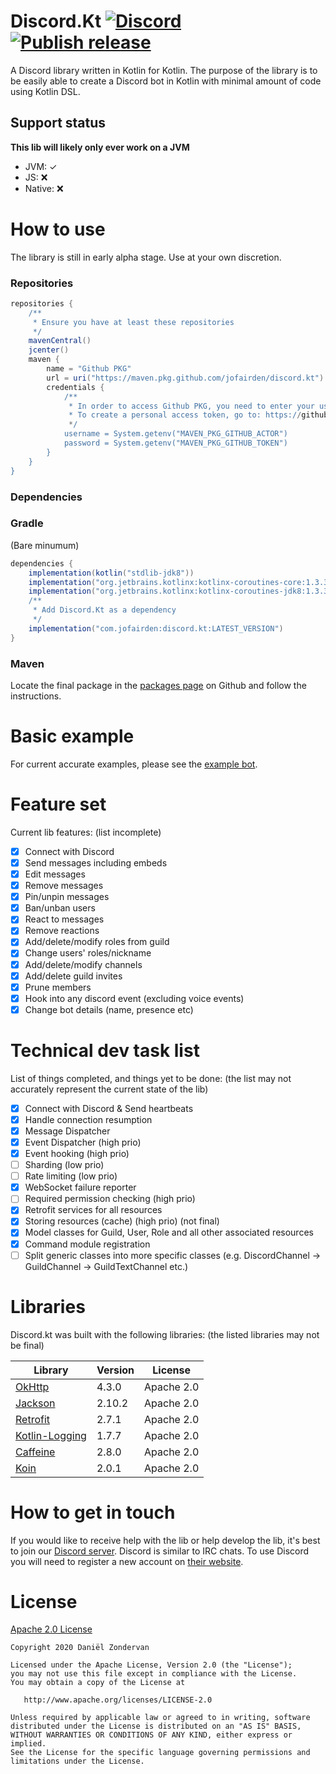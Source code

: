 # Discord.Kt [![Discord](https://img.shields.io/discord/663780943609331733.svg?style=flat-square)](https://discord.gg/RkBVCmy) [![Publish release](https://github.com/Jofairden/Discord.Kt/workflows/Publish%20release/badge.svg)](https://github.com/Jofairden/Discord.Kt/actions?query=workflow%3A%22Publish+release%22+is%3Asuccess)
A Discord library written in Kotlin for Kotlin. The purpose of the library is to be easily able to create a Discord bot in Kotlin with minimal amount of code using Kotlin DSL.

## Support status
**This lib will likely only ever work on a JVM**
*   JVM: ✓
*   JS: ❌
*   Native: ❌

# How to use
The library is still in early alpha stage. Use at your own discretion.

### Repositories
```groovy
repositories {
    /**
     * Ensure you have at least these repositories
     */
    mavenCentral()
    jcenter()
    maven {
        name = "Github PKG"
        url = uri("https://maven.pkg.github.com/jofairden/discord.kt")
        credentials {
            /**
             * In order to access Github PKG, you need to enter your username and access token with the read:packages grant
             * To create a personal access token, go to: https://github.com/settings/tokens
             */
            username = System.getenv("MAVEN_PKG_GITHUB_ACTOR")
            password = System.getenv("MAVEN_PKG_GITHUB_TOKEN")
        }
    }
}
```
### Dependencies
### Gradle
(Bare minumum)
```groovy
dependencies {
    implementation(kotlin("stdlib-jdk8"))
    implementation("org.jetbrains.kotlinx:kotlinx-coroutines-core:1.3.3")
    implementation("org.jetbrains.kotlinx:kotlinx-coroutines-jdk8:1.3.3")
    /**
     * Add Discord.Kt as a dependency
     */
    implementation("com.jofairden:discord.kt:LATEST_VERSION")
}
```
### Maven
Locate the final package in the [packages page](https://github.com/Jofairden/Discord.Kt/packages) on Github and follow the instructions.

# Basic example
For current accurate examples, please see the [example bot](https://github.com/Jofairden/Discord.Kt-Example-Bot).
# Feature set
Current lib features: (list incomplete)
- [x] Connect with Discord
- [x] Send messages including embeds
- [x] Edit messages
- [x] Remove messages
- [x] Pin/unpin messages
- [x] Ban/unban users
- [x] React to messages
- [x] Remove reactions
- [x] Add/delete/modify roles from guild
- [x] Change users' roles/nickname
- [x] Add/delete/modify channels
- [x] Add/delete guild invites
- [x] Prune members
- [x] Hook into any discord event (excluding voice events)
- [x] Change bot details (name, presence etc)

# Technical dev task list
List of things completed, and things yet to be done: (the list may not accurately represent the current state of the lib)
- [x] Connect with Discord & Send heartbeats
- [x] Handle connection resumption
- [x] Message Dispatcher
- [x] Event Dispatcher (high prio)
- [x] Event hooking (high prio)
- [ ] Sharding (low prio)
- [ ] Rate limiting (low prio)
- [x] WebSocket failure reporter
- [ ] Required permission checking (high prio)
- [x] Retrofit services for all resources
- [x] Storing resources (cache) (high prio) (not final)
- [x] Model classes for Guild, User, Role and all other associated resources
- [x] Command module registration
- [ ] Split generic classes into more specific classes (e.g. DiscordChannel -> GuildChannel -> GuildTextChannel etc.)

# Libraries
Discord.kt was built with the following libraries: (the listed libraries may not be final)

| Library       | Version       | License       |
| ------------- | ------------- | ------------- |
| [OkHttp](https://github.com/square/okhttp)  | 4.3.0 | Apache 2.0 |
| [Jackson](https://github.com/FasterXML/jackson)  | 2.10.2| Apache 2.0 |
| [Retrofit](https://github.com/square/retrofit) | 2.7.1 | Apache 2.0 |
| [Kotlin-Logging](https://github.com/MicroUtils/kotlin-logging) | 1.7.7 | Apache 2.0 |
| [Caffeine](https://github.com/ben-manes/caffeine) | 2.8.0 | Apache 2.0 |
| [Koin](https://github.com/InsertKoinIO/koin) | 2.0.1 | Apache 2.0 |

# How to get in touch

If you would like to receive help with the lib or help develop the lib, it's best to join our [Discord server](https://discord.gg/RkBVCmy). Discord is similar to IRC chats. To use Discord you will need to register a new account on [their website](https://discordapp.com/).

# License
[Apache 2.0 License](https://github.com/Jofairden/Discord.Kt/blob/master/LICENSE)
```
Copyright 2020 Daniël Zondervan

Licensed under the Apache License, Version 2.0 (the "License");
you may not use this file except in compliance with the License.
You may obtain a copy of the License at

   http://www.apache.org/licenses/LICENSE-2.0

Unless required by applicable law or agreed to in writing, software
distributed under the License is distributed on an "AS IS" BASIS,
WITHOUT WARRANTIES OR CONDITIONS OF ANY KIND, either express or implied.
See the License for the specific language governing permissions and
limitations under the License.
```

